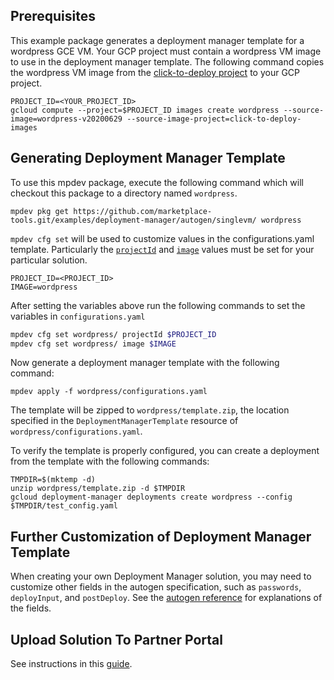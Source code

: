 ## Prerequisites

This example package generates a deployment manager template for a wordpress GCE
VM. Your GCP project must contain a wordpress VM image to use in the deployment
manager template. The following command copies the wordpress VM image from the
[click-to-deploy project](https://github.com/GoogleCloudPlatform/click-to-deploy)
to your GCP project.

```
PROJECT_ID=<YOUR_PROJECT_ID>
gcloud compute --project=$PROJECT_ID images create wordpress --source-image=wordpress-v20200629 --source-image-project=click-to-deploy-images
```

## Generating Deployment Manager Template

To use this mpdev package, execute the following command which will checkout this
package to a directory named `wordpress`.

```
mpdev pkg get https://github.com/marketplace-tools.git/examples/deployment-manager/autogen/singlevm/ wordpress
```

`mpdev cfg set` will be used to customize values in the 
configurations.yaml template. Particularly the
[`projectId`](https://github.com/GoogleCloudPlatform/marketplace-tools/tree/master/docs/autogen-reference.md#cloud.deploymentmanager.autogen.ImageSpec) 
and [`image`](https://github.com/GoogleCloudPlatform/marketplace-tools/tree/master/docs/autogen-reference.md#cloud.deploymentmanager.autogen.ImageSpec)
values must be set for your particular solution.

```
PROJECT_ID=<PROJECT_ID>
IMAGE=wordpress
```

After setting the variables above run the following commands to set the
variables in `configurations.yaml`

```bash
mpdev cfg set wordpress/ projectId $PROJECT_ID
mpdev cfg set wordpress/ image $IMAGE
```

Now generate a deployment manager template with the following command:

```
mpdev apply -f wordpress/configurations.yaml
```

The template will be zipped to `wordpress/template.zip`, the location specified
in the `DeploymentManagerTemplate` resource of `wordpress/configurations.yaml`.

To verify the template is properly configured, you can create a deployment from
the template with the following commands:

```
TMPDIR=$(mktemp -d)
unzip wordpress/template.zip -d $TMPDIR
gcloud deployment-manager deployments create wordpress --config $TMPDIR/test_config.yaml
```

## Further Customization of Deployment Manager Template

When creating your own Deployment Manager solution, you may need to
customize other fields in the autogen specification, such as `passwords`,
`deployInput`, and `postDeploy`. See the 
[autogen reference](https://github.com/GoogleCloudPlatform/marketplace-tools/tree/master/docs/autogen-reference.md)
for explanations of the fields.

## Upload Solution To Partner Portal

See instructions in this 
[guide](https://github.com/GoogleCloudPlatform/marketplace-tools/tree/master/docs/deployment-manager-guide.md).
